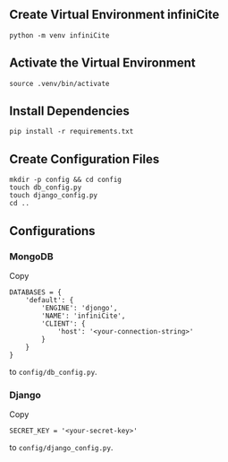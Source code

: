 ## Create Virtual Environment infiniCite
```
python -m venv infiniCite
```

## Activate the Virtual Environment
```
source .venv/bin/activate
```

## Install Dependencies
```
pip install -r requirements.txt
```

## Create Configuration Files
```
mkdir -p config && cd config
touch db_config.py
touch django_config.py
cd ..
```
## Configurations
### MongoDB
Copy
```
DATABASES = {
    'default': {
        'ENGINE': 'djongo',
        'NAME': 'infiniCite',
        'CLIENT': {
            'host': '<your-connection-string>'
        }
    }
}
```
to `config/db_config.py`. 

### Django
Copy 
```
SECRET_KEY = '<your-secret-key>'
```
to `config/django_config.py`. 